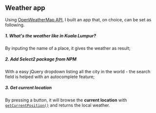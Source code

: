 ## Weather app
Using [OpenWeatherMap API](https://openweathermap.org/), I built an app that, on choice, can be set as following.

##### 1. What's the weather like in Kuala Lumpur?
By inputing the name of a place, it gives the weather as result;
    
##### 2. Add Select2 package from NPM
With a easy jQuery dropdown listing all the city in the world - the search field is helped with an autocomplete feature;

##### 3. Get current location
By pressing a button, it will browse the **current location** with [`getCurrentPosition()`](https://developer.mozilla.org/en-US/docs/Web/API/Geolocation/getCurrentPosition) and returns the local weather.


